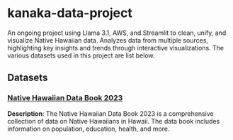 # kanaka-data-project
An ongoing project using Llama 3.1, AWS, and Streamlit to clean, unify, and visualize Native Hawaiian data. Analyzes data from multiple sources, highlighting key insights and trends through interactive visualizations. The various datasets used in this project are list below.

## Datasets

### [Native Hawaiian Data Book 2023](https://www.ohadatabook.com/DB2023.html)
**Description**: The Native Hawaiian Data Book 2023 is a comprehensive collection of data on Native Hawaiians in Hawaii. The data book includes information on population, education, health, and more.
